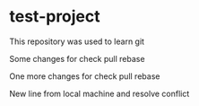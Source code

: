 # test-project

This repository was used to learn git

Some changes for check pull rebase

One more changes for check pull rebase

New line from local machine and resolve conflict
